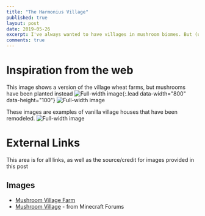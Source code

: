```yaml
---
title: "The Harmonius Village"
published: true
layout: post
date: 2019-05-26
excerpt: I've always wanted to have villages in mushroom biomes. But (unless mods are involved) they still haven't been added. So I thought, why not create my own one? It will get me emeralds and other good loot from trading (including XP), and be a fun project to work on that will fill up more of the island.
comments: true
---
```


# Inspiration from the web
This image shows a version of the village wheat farms, but mushrooms have been planted instead
![Full-width image](https://pbs.twimg.com/media/D7dqYBjV4AE5wcb.jpg){:.lead data-width="800" data-height="100"}
![Full-width image](https://i772.photobucket.com/albums/yy5/1bbrown/2012-09-05_052703.png)

These images are examples of vanilla village houses that have been remodeled.
![Full-width image](https://i.pinimg.com/736x/7d/2c/14/7d2c142644e52102e87d9620b8237a1a--minecraft-village-houses-minecraft-remodel-village.jpg)






# External Links
This area is for all links, as well as the source/credit for images provided in this post
## Images
* [Mushroom Village Farm](https://i772.photobucket.com/albums/yy5/1bbrown/2012-09-05_052736.png)
* [Mushroom Village](https://i772.photobucket.com/albums/yy5/1bbrown/2012-09-05_052703.png) - from Minecraft Forums
